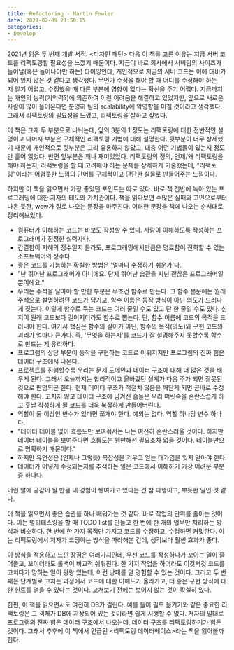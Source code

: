 ```yaml
---
title: Refactoring - Martin Fowler
date: 2021-02-09 21:50:15
categories:
- Develop
---
```

2021년 읽은 두 번째 개발 서적. <디자인 패턴> 다음 이 책을 고른 이유는 지금 서버 코드를 리팩토링할 필요성을 느꼈기 때문이다. 지금이 바로 회사에서 서버팀의 사이즈가 늘어날(혹은 늘어나야만 하는) 타이밍인데, 개인적으로 지금의 서버 코드는 이에 대비가 되어 있지 않은 것 같다고 생각했다. 무언가 수정을 해야 할 때 어디를 수정해야 하는지 알기 어렵고, 수정했을 때 다른 부분에 영향이 없다는 확신을 주기 어렵다. 지금까지는 개인의 능력(기억력?)에 의존하여 이런 어려움을 해결하고 있었지만, 앞으로 새로운 사람이 많이 들어온다면 분명히 팀의 scalability에 악영향을 미칠 것이라고 생각했다. 그래서 리팩토링의 필요성을 느꼈고, 리팩토링을 잘하고 싶었다.

이 책은 크게 두 부분으로 나뉘는데, 앞의 3분의 1 정도는 리팩토링에 대한 전반적인 설명이고 나머지 부분은 구체적인 리팩토링 기법에 대해 설명한다. 뒷부분이 너무 상세했기 때문에 개인적으로 뒷부분은 그리 유용하지 않았고, 대충 어떤 기법들이 있는지 정도만 훑어 읽었다. 반면 앞부분은 꽤나 재미있었다. 리팩토링의 정의, 언제/왜 리팩토링을 해야 하는지, 리팩토링을 할 때 고려해야 하는 문제를 상세하게 기술했는데, "리팩토링"이라는 어렴풋한 느낌의 단어를 구체적이고 단단한 실물로 만들어주는 느낌이다.

하지만 이 책을 읽으면서 가장 좋았던 포인트는 따로 있다. 바로 책 전반에 녹아 있는 프로그래밍에 대한 저자의 태도와 가치관이다. 책을 읽다보면 수많은 실패와 고민으로부터 나온 듯한, wow가 절로 나오는 문장을 마주친다. 이러한 문장을 책에 나오는 순서대로 정리해보았다.

- 컴퓨터가 이해하는 코드는 바보도 작성할 수 있다. 사람이 이해하도록 작성하는 프로그래머가 진정한 실력자다.
- 간결함이 지혜의 정수일지 몰라도, 프로그래밍에서만큼은 명료함이 진화할 수 있는 소프트웨어의 정수다.
- 좋은 코드를 가늠하는 확실한 방법은 '얼마나 수정하기 쉬운가'다.
- "난 뛰어난 프로그래머가 아니에요. 단지 뛰어난 습관을 지닌 괜찮은 프로그래머일 뿐이에요."
- 우리는 주석을 달아야 할 만한 부분은 무조건 함수로 만든다. 그 함수 본문에는 원래 주석으로 설명하려던 코드가 담기고, 함수 이름은 동작 방식이 아닌 의도가 드러나게 짓는다. 이렇게 함수로 묶는 코드는 여러 줄일 수도 있고 단 한 줄일 수도 있다. 심지어 원래 코드보다 길어지더라도 함수로 뽑는다. 단, 함수 이름에 코드의 목적을 드러내야 한다. 여기서 핵심은 함수의 길이가 아닌, 함수의 목적(의도)와 구현 코드의 괴리가 얼마나 큰가다. 즉, '무엇을 하는지'를 코드가 잘 설명해주지 못할수록 함수로 만드는 게 유리하다.
- 프로그램의 상당 부분이 동작을 구현하는 코드로 이뤄지지만 프로그램의 진짜 힘은 데이터 구조에서 나온다.
- 프로젝트를 진행할수록 우리는 문제 도메인과 데이터 구조에 대해 더 많은 것을 배우게 된다. 그래서 오늘까지는 합리적이고 올바랐던 설계가 다음 주가 되면 잘못된 것으로 판명되곤 한다. 현재 데이터 구조가 적절치 않음을 깨닫게 되면 곧바로 수정해야 한다. 고치지 않고 데이터 구조에 남겨진 흠들은 우리 머릿속을 혼란스럽게 하고 훗날 작성하게 될 코드를 더욱 복잡하게 만들어버린다.
- 역할이 둘 이상인 변수가 있다면 쪼개야 한다. 예외는 없다. 역할 하나당 변수 하나다.
- "데이터 테이블 없이 흐름도만 보여줘서는 나는 여전히 혼란스러울 것이다. 하지만 데이터 테이블을 보여준다면 흐름도는 웬만해선 필요조차 없을 것이다. 테이블만으로 명확하기 때문이다."
- 하지만 유연성은 (언제나 그렇듯) 복잡성을 키우고 얻는 대가임을 잊지 말아야 한다.
- 데이터가 어떻게 수정되는지를 추적하는 일은 코드에서 이해하기 가장 어려운 부분 중 하나다.

이런 말에 공감이 될 만큼 내 경험이 쌓여가고 있다는 건 참 다행이고, 뿌듯한 일인 것 같다.

이 책을 읽으면서 좋은 습관을 하나 배워가는 것 같다. 바로 작업의 단위를 줄이는 것이다. 이는 멀티태스킹을 할 때 TODO list를 만들고 한 번에 한 개의 업무만 처리하는 방식과 비슷하다. 한 번에 한 가지 목적만 가지고 코드를 수정하고, 수정하면 커밋한다. 이는 리팩토링에서 저자가 코딩하는 방식을 따라해본 건데, 생각보다 훨씬 효과가 좋다.

이 방식을 적용하고 느낀 장점은 여러가지인데, 우선 코드를 작성하다가 꼬이는 일이 줄어들고, 꼬이더라도 롤백이 비교적 쉬워진다. 한 가지 작업을 하더라도 이것저것 코드를 고치다가 망하는 일이 왕왕 있는데, 이런 낭패를 덜 경험할 수 있는 것이다. 그리고 두 번째는 단계별로 고치는 과정에서 코드에 대한 이해도가 올라가고, 더 좋은 구현 방식에 대한 힌트를 얻을 수 있다는 것이다. 고쳐보기 전에는 보이지 않는 것이 확실히 있다.

한편, 이 책을 읽으면서도 여전히 DB가 걸린다. 예를 들어 필드 옮기기와 같은 중요한 리팩토링은 그 객체가 DB에 저장되어 있는 것이라면 쉽게 시행할 수 없다. 저자의 말대로 프로그램의 진짜 힘은 데이터 구조에서 나오는데, 데이터 구조를 리팩토링하기가 힘든 것이다. 그래서 추후에 이 책에서 언급된 <리팩토링 데이터베이스>라는 책을 읽어볼까 한다.